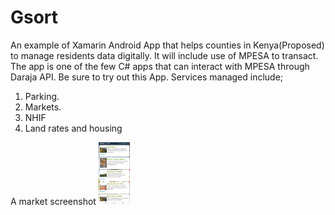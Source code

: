 # Gsort
An example of Xamarin Android App that helps counties in Kenya(Proposed) to manage residents data digitally.
It will include use of MPESA to transact.
The app is one of the few C# apps that can interact with MPESA through Daraja API. 
Be sure to try out this App.
Services managed include;
1. Parking.
2. Markets.
3. NHIF
4. Land rates and housing

A market screenshot
<img src="https://github.com/davywamahiu/Gsort/blob/main/Images/Screenshot_20200416-205409.jpg" height="100" width="50" alt="Alt text" title="Use of MPESA.">

